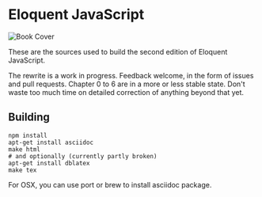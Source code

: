# Eloquent JavaScript

![Book Cover](https://github.com/obeid/Eloquent-JavaScript/blob/master/img/cover.svg)

These are the sources used to build the second edition of Eloquent
JavaScript.

The rewrite is a work in progress. Feedback welcome, in the form of
issues and pull requests. Chapter 0 to 6 are in a more or less stable
state. Don't waste too much time on detailed correction of anything
beyond that yet.

## Building

    npm install
    apt-get install asciidoc
    make html
    # and optionally (currently partly broken)
    apt-get install dblatex
    make tex

For OSX, you can use port or brew to install asciidoc package.
